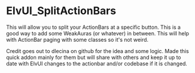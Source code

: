 # ElvUI_SplitActionBars


This will allow you to split your ActionBars at a specific button. This is a good way to add some WeakAuras (or whatever) in between. This will help with ActionBar paging with some classes so it's not weird.

Credit goes out to dlecina on github for the idea and some logic.  Made this quick addon mainly for them but will share with others and keep it up to date with ElvUI changes to the actionbar and/or codebase if it is changed.
